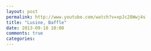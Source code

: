 ```yaml
---
layout: post
permalink: http://www.youtube.com/watch?v=xpJc28Wwj4s
title: "Lusine, Baffle"
date: 2013-09-18 10:00
comments: true
categories: 
---
```

